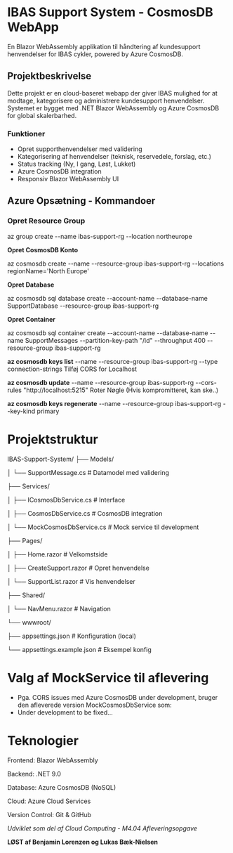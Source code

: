 # IBAS Support System - CosmosDB WebApp

En Blazor WebAssembly applikation til håndtering af kundesupport henvendelser for IBAS cykler, powered by Azure CosmosDB.

## Projektbeskrivelse

Dette projekt er en cloud-baseret webapp der giver IBAS mulighed for at modtage, kategorisere og administrere kundesupport henvendelser. Systemet er bygget med .NET Blazor WebAssembly og Azure CosmosDB for global skalerbarhed.

### Funktioner
- Opret supporthenvendelser med validering
- Kategorisering af henvendelser (teknisk, reservedele, forslag, etc.)
- Status tracking (Ny, I gang, Løst, Lukket)
- Azure CosmosDB integration
- Responsiv Blazor WebAssembly UI

## Azure Opsætning - Kommandoer

### Opret Resource Group

az group create --name ibas-support-rg --location northeurope

**Opret CosmosDB Konto**

az cosmosdb create --name <fint navn> --resource-group ibas-support-rg --locations regionName='North Europe'

**Opret Database**

az cosmosdb sql database create --account-name <fint navn> --database-name SupportDatabase --resource-group ibas-support-rg

**Opret Container**

az cosmosdb sql container create --account-name <fint navn> --database-name <databsename> --name SupportMessages --partition-key-path "/id" --throughput 400 --resource-group ibas-support-rg

**az cosmosdb keys list** --name <fint navn> --resource-group ibas-support-rg --type connection-strings
Tilføj CORS for Localhost

**az cosmosdb update** --name <fint navn> --resource-group ibas-support-rg --cors-rules "http://localhost:5215"
Roter Nøgle (Hvis kompromitteret, kan ske..)

**az cosmosdb keys regenerate** --name <fint navn> --resource-group ibas-support-rg --key-kind primary

# Projektstruktur


IBAS-Support-System/
├── Models/

│   └── SupportMessage.cs          # Datamodel med validering

├── Services/

│   ├── ICosmosDbService.cs        # Interface

│   ├── CosmosDbService.cs         # CosmosDB integration

│   └── MockCosmosDbService.cs     # Mock service til development

├── Pages/

│   ├── Home.razor                 # Velkomstside

│   ├── CreateSupport.razor        # Opret henvendelse

│   └── SupportList.razor          # Vis henvendelser

├── Shared/

│   └── NavMenu.razor              # Navigation

└── wwwroot/

 ├── appsettings.json           # Konfiguration (local)
    
 └── appsettings.example.json   # Eksempel konfig

# Valg af MockService til aflevering
- Pga. CORS issues med Azure CosmosDB under development, bruger den afleverede version MockCosmosDbService som:
- Under development to be fixed...

# Teknologier
Frontend: Blazor WebAssembly

Backend: .NET 9.0

Database: Azure CosmosDB (NoSQL)

Cloud: Azure Cloud Services

Version Control: Git & GitHub


*Udviklet som del af Cloud Computing - M4.04 Afleveringsopgave*

**LØST af Benjamin Lorenzen og Lukas Bæk-Nielsen** 
